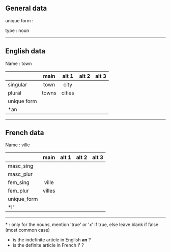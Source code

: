 ## General data

unique form :

type : noun

---

## English data

Name : town

|             | main  | alt 1  | alt 2 | alt 3 |
| :---------- | :---: | :----: | :---: | ----- |
| singular    | town  |  city  |       |       |
| plural      | towns | cities |       |       |
| unique form |       |        |       |       |
| \*an        |       |        |       |       |

---

## French data

Name : ville

|             |  main  | alt 1 | alt 2 | alt 3 |
| :---------- | :----: | :---: | :---: | :---: |
| masc_sing   |        |       |       |       |
| masc_plur   |        |       |       |       |
| fem_sing    | ville  |       |       |       |
| fem_plur    | villes |       |       |       |
| unique_form |        |       |       |       |
| \*l'        |        |       |       |       |

---

\* : only for the nouns, mention 'true' or 'x' if true, else leave blank if false (most common case)

- is the indefinite article in English **an** ?
- is the definite article in French **l'** ?
